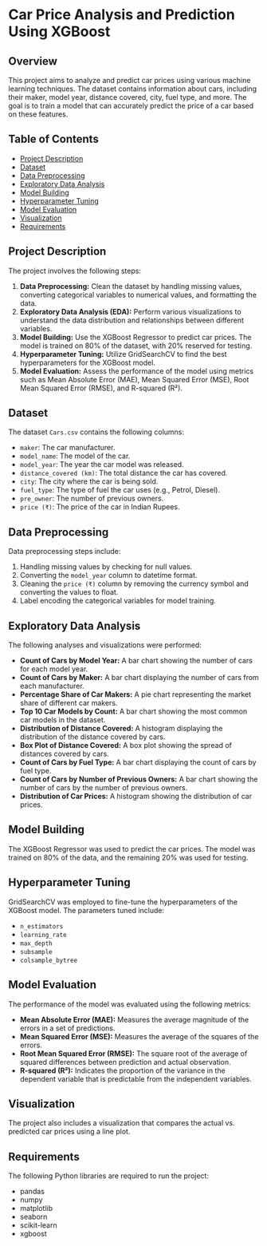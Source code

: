 # Car Price Analysis and Prediction Using XGBoost

## Overview

This project aims to analyze and predict car prices using various machine learning techniques. The dataset contains information about cars, including their maker, model year, distance covered, city, fuel type, and more. The goal is to train a model that can accurately predict the price of a car based on these features.

## Table of Contents

- [Project Description](#project-description)
- [Dataset](#dataset)
- [Data Preprocessing](#data-preprocessing)
- [Exploratory Data Analysis](#exploratory-data-analysis)
- [Model Building](#model-building)
- [Hyperparameter Tuning](#hyperparameter-tuning)
- [Model Evaluation](#model-evaluation)
- [Visualization](#visualization)
- [Requirements](#requirements)

## Project Description

The project involves the following steps:

1. **Data Preprocessing:** Clean the dataset by handling missing values, converting categorical variables to numerical values, and formatting the data.
2. **Exploratory Data Analysis (EDA):** Perform various visualizations to understand the data distribution and relationships between different variables.
3. **Model Building:** Use the XGBoost Regressor to predict car prices. The model is trained on 80% of the dataset, with 20% reserved for testing.
4. **Hyperparameter Tuning:** Utilize GridSearchCV to find the best hyperparameters for the XGBoost model.
5. **Model Evaluation:** Assess the performance of the model using metrics such as Mean Absolute Error (MAE), Mean Squared Error (MSE), Root Mean Squared Error (RMSE), and R-squared (R²).

## Dataset

The dataset `Cars.csv` contains the following columns:

- `maker`: The car manufacturer.
- `model_name`: The model of the car.
- `model_year`: The year the car model was released.
- `distance_covered (km)`: The total distance the car has covered.
- `city`: The city where the car is being sold.
- `fuel_type`: The type of fuel the car uses (e.g., Petrol, Diesel).
- `pre_owner`: The number of previous owners.
- `price (₹)`: The price of the car in Indian Rupees.

## Data Preprocessing

Data preprocessing steps include:

1. Handling missing values by checking for null values.
2. Converting the `model_year` column to datetime format.
3. Cleaning the `price (₹)` column by removing the currency symbol and converting the values to float.
4. Label encoding the categorical variables for model training.

## Exploratory Data Analysis

The following analyses and visualizations were performed:

- **Count of Cars by Model Year:** A bar chart showing the number of cars for each model year.
- **Count of Cars by Maker:** A bar chart displaying the number of cars from each manufacturer.
- **Percentage Share of Car Makers:** A pie chart representing the market share of different car makers.
- **Top 10 Car Models by Count:** A bar chart showing the most common car models in the dataset.
- **Distribution of Distance Covered:** A histogram displaying the distribution of the distance covered by cars.
- **Box Plot of Distance Covered:** A box plot showing the spread of distances covered by cars.
- **Count of Cars by Fuel Type:** A bar chart displaying the count of cars by fuel type.
- **Count of Cars by Number of Previous Owners:** A bar chart showing the number of cars by the number of previous owners.
- **Distribution of Car Prices:** A histogram showing the distribution of car prices.

## Model Building

The XGBoost Regressor was used to predict the car prices. The model was trained on 80% of the data, and the remaining 20% was used for testing.

## Hyperparameter Tuning

GridSearchCV was employed to fine-tune the hyperparameters of the XGBoost model. The parameters tuned include:

- `n_estimators`
- `learning_rate`
- `max_depth`
- `subsample`
- `colsample_bytree`

## Model Evaluation

The performance of the model was evaluated using the following metrics:

- **Mean Absolute Error (MAE):** Measures the average magnitude of the errors in a set of predictions.
- **Mean Squared Error (MSE):** Measures the average of the squares of the errors.
- **Root Mean Squared Error (RMSE):** The square root of the average of squared differences between prediction and actual observation.
- **R-squared (R²):** Indicates the proportion of the variance in the dependent variable that is predictable from the independent variables.

## Visualization

The project also includes a visualization that compares the actual vs. predicted car prices using a line plot.

## Requirements

The following Python libraries are required to run the project:

- pandas
- numpy
- matplotlib
- seaborn
- scikit-learn
- xgboost


